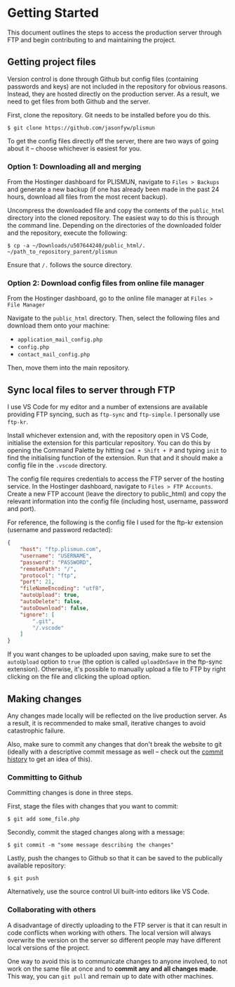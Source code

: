 # Getting Started

This document outlines the steps to access the production server through FTP and begin contributing to and maintaining the project.

## Getting project files

Version control is done through Github but config files (containing passwords and keys) are not included in the repository for obvious reasons. Instead, they are hosted directly on the production server. As a result, we need to get files from both Github and the server.

First, clone the repository. Git needs to be installed before you do this.

```
$ git clone https://github.com/jasonfyw/plismun
```

To get the config files directly off the server, there are two ways of going about it – choose whichever is easiest for you.

### Option 1: Downloading all and merging

From the Hostinger dashboard for PLISMUN, navigate to `Files > Backups` and generate a new backup (if one has already been made in the past 24 hours, download all files from the most recent backup).

Uncompress the downloaded file and copy the contents of the `public_html` directory into the cloned repository. The easiest way to do this is through the command line. Depending on the directories of the downloaded folder and the repository, execute the following:

```
$ cp -a ~/Downloads/u507644240/public_html/. ~/path_to_repository_parent/plismun
```

Ensure that `/.` follows the source directory. 

### Option 2: Download config files from online file manager

From the Hostinger dashboard, go to the online file manager at `Files > File Manager`

Navigate to the `public_html` directory. Then, select the following files and download them onto your machine:

* `application_mail_config.php`
* `config.php`
* `contact_mail_config.php`

Then, move them into the main repository.


## Sync local files to server through FTP

I use VS Code for my editor and a number of extensions are available providing FTP syncing, such as `ftp-sync` and `ftp-simple`. I personally use `ftp-kr`.

Install whichever extension and, with the repository open in VS Code, initialise the extension for this particular repository. You can do this by opening the Command Palette by hitting `Cmd + Shift + P` and typing `init` to find the initialising function of the extension. Run that and it should make a config file in the `.vscode` directory.

The config file requires credentials to access the FTP server of the hosting service. In the Hostinger dashboard, navigate to `Files > FTP Accounts`. Create a new FTP account (leave the directory to public_html) and copy the relevant information into the config file (including host, username, password and port).

For reference, the following is the config file I used for the ftp-kr extension (username and password redacted):

```json
{
    "host": "ftp.plismun.com",
    "username": "USERNAME",
    "password": "PASSWORD",
    "remotePath": "/",
    "protocol": "ftp",
    "port": 21,
    "fileNameEncoding": "utf8",
    "autoUpload": true,
    "autoDelete": false,
    "autoDownload": false,
    "ignore": [
        ".git",
        "/.vscode"
    ]
}
```

If you want changes to be uploaded upon saving, make sure to set the `autoUpload` option to `true` (the option is called `uploadOnSave` in the ftp-sync extension). Otherwise, it's possible to manually upload a file to FTP by right clicking on the file and clicking the upload option.

## Making changes

Any changes made locally will be reflected on the live production server. As a result, it is recommended to make small, iterative changes to avoid catastrophic failure.

Also, make sure to commit any changes that don't break the website to git (ideally with a descriptive commit message as well – check out the [commit history](https://github.com/jasonfyw/plismun/commits/master) to get an idea of this).

### Committing to Github

Committing changes is done in three steps.

First, stage the files with changes that you want to commit:

```
$ git add some_file.php
```

Secondly, commit the staged changes along with a message:

```
$ git commit -m "some message describing the changes"
```

Lastly, push the changes to Github so that it can be saved to the publically available repository:

```
$ git push
```

Alternatively, use the source control UI built-into editors like VS Code.

### Collaborating with others

A disadvantage of directly uploading to the FTP server is that it can result in code conflicts when working with others. The local version will always overwrite the version on the server so different people may have different local versions of the project.

One way to avoid this is to communicate changes to anyone involved, to not work on the same file at once and to **commit any and all changes made**. This way, you can `git pull` and remain up to date with other machines.